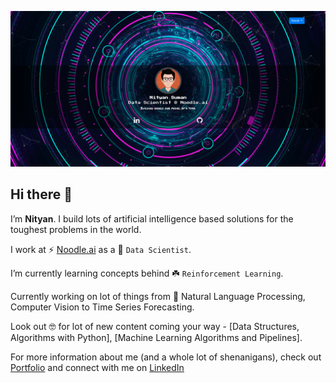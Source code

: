 [![Nityan Suman](https://github.com/nityansuman/nityansuman/blob/master/home-portfolio.png)](https://nityansuman.github.io/)


## Hi there :wave:

I’m **Nityan**. I build lots of artificial intelligence based solutions for the toughest problems in the world.

I work at ⚡ [Noodle.ai](https://www.noodle.ai) as a :star2: `Data Scientist`.

I’m currently learning concepts behind :shamrock: `Reinforcement Learning`.

Currently working on lot of things from :telescope: Natural Language Processing, Computer Vision to Time Series Forecasting.

Look out :nerd_face: for lot of new content coming your way - [Data Structures, Algorithms with Python], [Machine Learning Algorithms and Pipelines].

For more information about me (and a whole lot of shenanigans), check out [Portfolio](https://github.com/nityansuman) and connect with me on [LinkedIn](https://www.linkedin.com/in/kumar-nityan-suman/)
